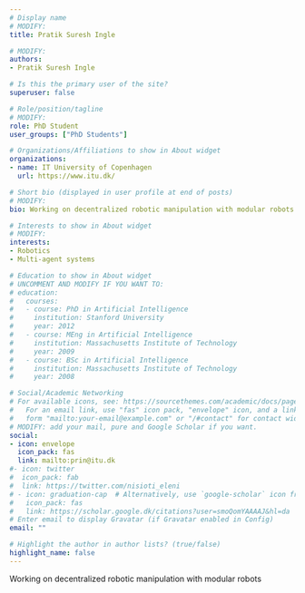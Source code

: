 ```yaml
---
# Display name 
# MODIFY:
title: Pratik Suresh Ingle

# MODIFY:
authors:
- Pratik Suresh Ingle

# Is this the primary user of the site?
superuser: false

# Role/position/tagline
# MODIFY:
role: PhD Student
user_groups: ["PhD Students"]

# Organizations/Affiliations to show in About widget
organizations:
- name: IT University of Copenhagen
  url: https://www.itu.dk/

# Short bio (displayed in user profile at end of posts)
# MODIFY:
bio: Working on decentralized robotic manipulation with modular robots 

# Interests to show in About widget
# MODIFY:
interests:
- Robotics
- Multi-agent systems

# Education to show in About widget
# UNCOMMENT AND MODIFY IF YOU WANT TO:
# education:
#   courses:
#   - course: PhD in Artificial Intelligence
#     institution: Stanford University
#     year: 2012
#   - course: MEng in Artificial Intelligence
#     institution: Massachusetts Institute of Technology
#     year: 2009
#   - course: BSc in Artificial Intelligence
#     institution: Massachusetts Institute of Technology
#     year: 2008

# Social/Academic Networking
# For available icons, see: https://sourcethemes.com/academic/docs/page-builder/#icons
#   For an email link, use "fas" icon pack, "envelope" icon, and a link in the
#   form "mailto:your-email@example.com" or "/#contact" for contact widget.
# MODIFY: add your mail, pure and Google Scholar if you want.
social:
- icon: envelope
  icon_pack: fas
  link: mailto:prin@itu.dk
#- icon: twitter
#  icon_pack: fab
#  link: https://twitter.com/nisioti_eleni
# - icon: graduation-cap  # Alternatively, use `google-scholar` icon from `ai` icon pack
#   icon_pack: fas
#   link: https://scholar.google.dk/citations?user=smoQomYAAAAJ&hl=da
# Enter email to display Gravatar (if Gravatar enabled in Config)
email: ""

# Highlight the author in author lists? (true/false)
highlight_name: false
---
```

Working on decentralized robotic manipulation with modular robots 